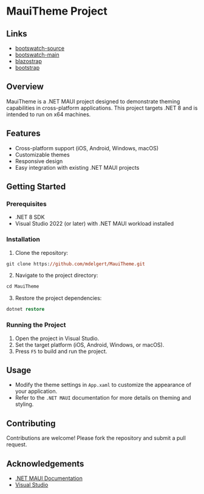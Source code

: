 # MauiTheme Project

## Links
- [bootswatch-source](https://github.com/thomaspark/bootswatch)
- [bootswatch-main](https://bootswatch.com/)
- [blazostrap](blazorstrap.io)
- [bootstrap](https://getbootstrap.com/)

## Overview
MauiTheme is a .NET MAUI project designed to demonstrate theming capabilities in cross-platform applications. This project targets .NET 8 and is intended to run on x64 machines.

## Features
- Cross-platform support (iOS, Android, Windows, macOS)
- Customizable themes
- Responsive design
- Easy integration with existing .NET MAUI projects

## Getting Started

### Prerequisites
- .NET 8 SDK
- Visual Studio 2022 (or later) with .NET MAUI workload installed

### Installation
1. Clone the repository:
```ps
git clone https://github.com/mdelgert/MauiTheme.git
```

2. Navigate to the project directory:
```ps
cd MauiTheme
```

3. Restore the project dependencies:
```ps
dotnet restore
```

### Running the Project
1. Open the project in Visual Studio.
2. Set the target platform (iOS, Android, Windows, or macOS).
3. Press `F5` to build and run the project.

## Usage
- Modify the theme settings in `App.xaml` to customize the appearance of your application.
- Refer to the `.NET MAUI` documentation for more details on theming and styling.

## Contributing
Contributions are welcome! Please fork the repository and submit a pull request.

## Acknowledgements
- [.NET MAUI Documentation](https://docs.microsoft.com/en-us/dotnet/maui/)
- [Visual Studio](https://visualstudio.microsoft.com/)
